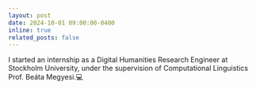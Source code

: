 ```yaml
---
layout: post
date: 2024-10-01 09:00:00-0400
inline: true
related_posts: false
---
```

I started an internship as a Digital Humanities Research Engineer at Stockholm University, under the supervision of Computational Linguistics Prof. Beáta Megyesi.💻
